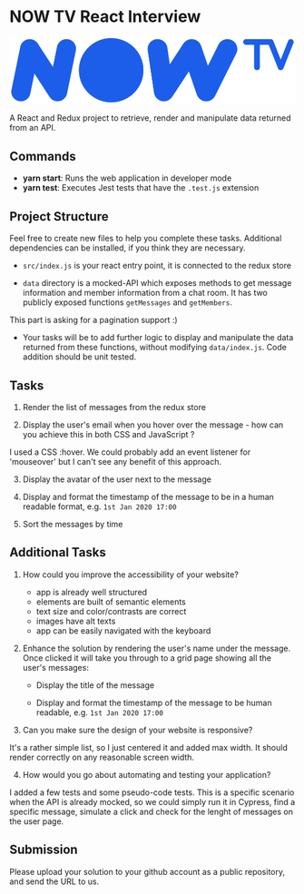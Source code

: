 # NOW TV React Interview

![NowTV](./logo.png)

A React and Redux project to retrieve, render and manipulate data returned from an API.

## Commands

- **yarn start**: Runs the web application in developer mode
- **yarn test**: Executes Jest tests that have the `.test.js` extension

## Project Structure

Feel free to create new files to help you complete these tasks. Additional dependencies can be installed, if you think they are necessary.

* `src/index.js` is your react entry point, it is connected to the redux store

* `data` directory is a mocked-API which exposes methods to get message information and member information from a chat room.
It has two publicly exposed functions `getMessages` and `getMembers`.

This part is asking for a pagination support :)

* Your tasks will be to add further logic to display and manipulate the data returned from these functions, without modifying `data/index.js`.  Code addition should be unit tested.

## Tasks

1. Render the list of messages from the redux store

2. Display the user's email when you hover over the message - how can you achieve this in both CSS and JavaScript ?

I used a CSS :hover. We could probably add an event listener for 'mouseover' but I can't see any benefit of this approach.

3. Display the avatar of the user next to the message

4. Display and format the timestamp of the message to be in a human readable format, e.g. `1st Jan 2020 17:00`

5. Sort the messages by time

## Additional Tasks

1. How could you improve the accessibility of your website?

    * app is already well structured
    * elements are built of semantic elements
    * text size and color/contrasts are correct
    * images have alt texts
    * app can be easily navigated with the keyboard

2. Enhance the solution by rendering the user's name under the message. Once clicked it will take you through to a grid page showing all the user's messages:

    * Display the title of the message

    * Display and format the timestamp of the message to be human readable, e.g. `1st Jan 2020 17:00`

3. Can you make sure the design of your website is responsive?

It's a rather simple list, so I just centered it and added max width. It should render correctly on any reasonable screen width.

4. How would you go about automating and testing your application?

I added a few tests and some pseudo-code tests. This is a specific scenario when the API is already mocked, so we could simply run it in Cypress, find a specific message, simulate a click and check for the lenght of messages on the user page.

## Submission

Please upload your solution to your github account as a public repository, and send the URL to us.

